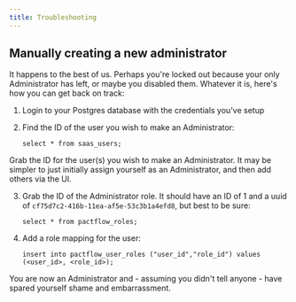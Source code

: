 ```yaml
---
title: Troubleshooting
---
```


## Manually creating a new administrator

It happens to the best of us. Perhaps you're locked out because your only Administrator has left, or maybe you disabled them. Whatever it is, here's how you can get back on track:

1. Login to your Postgres database with the credentials you've setup
2. Find the ID of the user you wish to make an Administrator:

    `select * from saas_users;`

Grab the ID for the user(s) you wish to make an Administrator. It may be simpler to just initially assign yourself as an Administrator, and then add others via the UI.

3. Grab the ID of the Administrator role. It should have an ID of 1 and a uuid of `cf75d7c2-416b-11ea-af5e-53c3b1a4efd8`, but best to be sure:

    `select * from pactflow_roles;`

4. Add a role mapping for the user:

    `insert into pactflow_user_roles ("user_id","role_id") values (<user_id>, <role_id>);`

You are now an Administrator and - assuming you didn't tell anyone - have spared yourself shame and embarrassment.